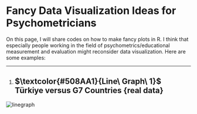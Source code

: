 # Fancy Data Visualization Ideas for Psychometricians

On this page, I will share codes on how to make fancy plots in R. I think that especially people working in the field of psychometrics/educational measurement and evaluation might reconsider data visualization. Here are some examples:

-----------------------------------------------
1) ## $\textcolor{#508AA1}{Line\ Graph\ 1}$ Türkiye versus G7 Countries {real data}
   
![linegraph](https://github.com/gungorMetehan/Fancy_Data_Visualization_for_Psychometricians/assets/102655648/43c8ec4c-70bc-431b-aff0-a4ed9c616ce4)
